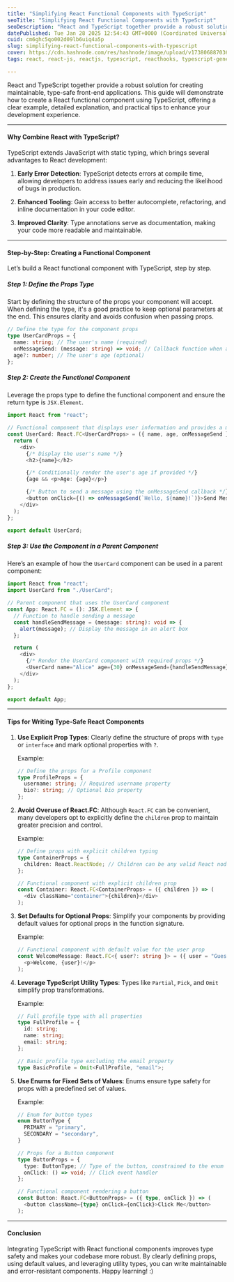```yaml
---
title: "Simplifying React Functional Components with TypeScript"
seoTitle: "Simplifying React Functional Components with TypeScript"
seoDescription: "React and TypeScript together provide a robust solution for creating maintainable, type-safe front-end applications."
datePublished: Tue Jan 28 2025 12:54:43 GMT+0000 (Coordinated Universal Time)
cuid: cm6ghc5qo002d09lb6uiq4a5p
slug: simplifying-react-functional-components-with-typescript
cover: https://cdn.hashnode.com/res/hashnode/image/upload/v1738068870361/7aa69707-9d0c-43cb-b590-7927b3aaa2fb.jpeg
tags: react, react-js, reactjs, typescript, reacthooks, typescript-generics, typescript-tutorial, typescript-react, functional-components, typescript-javascript-html-css-angular-programming-python-webdeveloper-nodejs-coding-reactnative-reactjs-webdevelopment-react-developer-java-softwaredeveloper-js-php-vuejs-programmer-software-frontend-code-laravel-android-jquery-mongodb-webdesigner-softwareengineering

---
```


React and TypeScript together provide a robust solution for creating maintainable, type-safe front-end applications. This guide will demonstrate how to create a React functional component using TypeScript, offering a clear example, detailed explanation, and practical tips to enhance your development experience.

---

#### Why Combine React with TypeScript?

TypeScript extends JavaScript with static typing, which brings several advantages to React development:

1. **Early Error Detection**: TypeScript detects errors at compile time, allowing developers to address issues early and reducing the likelihood of bugs in production.
    
2. **Enhanced Tooling**: Gain access to better autocomplete, refactoring, and inline documentation in your code editor.
    
3. **Improved Clarity**: Type annotations serve as documentation, making your code more readable and maintainable.
    

---

#### Step-by-Step: Creating a Functional Component

Let’s build a React functional component with TypeScript, step by step.

##### Step 1: Define the Props Type

Start by defining the structure of the props your component will accept. When defining the type, it's a good practice to keep optional parameters at the end. This ensures clarity and avoids confusion when passing props.

```typescript
// Define the type for the component props
type UserCardProps = {
  name: string; // The user's name (required)
  onMessageSend: (message: string) => void; // Callback function when a message is sent
  age?: number; // The user's age (optional)
};
```

##### Step 2: Create the Functional Component

Leverage the props type to define the functional component and ensure the return type is `JSX.Element`.

```typescript
import React from "react";

// Functional component that displays user information and provides a message button
const UserCard: React.FC<UserCardProps> = ({ name, age, onMessageSend }): JSX.Element => {
  return (
    <div>
      {/* Display the user's name */}
      <h2>{name}</h2>

      {/* Conditionally render the user's age if provided */}
      {age && <p>Age: {age}</p>}

      {/* Button to send a message using the onMessageSend callback */}
      <button onClick={() => onMessageSend(`Hello, ${name}!`)}>Send Message</button>
    </div>
  );
};

export default UserCard;
```

##### Step 3: Use the Component in a Parent Component

Here’s an example of how the `UserCard` component can be used in a parent component:

```typescript
import React from "react";
import UserCard from "./UserCard";

// Parent component that uses the UserCard component
const App: React.FC = (): JSX.Element => {
  // Function to handle sending a message
  const handleSendMessage = (message: string): void => {
    alert(message); // Display the message in an alert box
  };

  return (
    <div>
      {/* Render the UserCard component with required props */}
      <UserCard name="Alice" age={30} onMessageSend={handleSendMessage} />
    </div>
  );
};

export default App;
```

---

#### Tips for Writing Type-Safe React Components

1. **Use Explicit Prop Types**: Clearly define the structure of props with `type` or `interface` and mark optional properties with `?`.
    
    Example:
    
    ```typescript
    // Define the props for a Profile component
    type ProfileProps = {
      username: string; // Required username property
      bio?: string; // Optional bio property
    };
    ```
    
2. **Avoid Overuse of React.FC**: Although `React.FC` can be convenient, many developers opt to explicitly define the `children` prop to maintain greater precision and control.
    
    Example:
    
    ```typescript
    // Define props with explicit children typing
    type ContainerProps = {
      children: React.ReactNode; // Children can be any valid React node
    };
    
    // Functional component with explicit children prop
    const Container: React.FC<ContainerProps> = ({ children }) => (
      <div className="container">{children}</div>
    );
    ```
    
3. **Set Defaults for Optional Props**: Simplify your components by providing default values for optional props in the function signature.
    
    Example:
    
    ```typescript
    // Functional component with default value for the user prop
    const WelcomeMessage: React.FC<{ user?: string }> = ({ user = "Guest" }) => (
      <p>Welcome, {user}!</p>
    );
    ```
    
4. **Leverage TypeScript Utility Types**: Types like `Partial`, `Pick`, and `Omit` simplify prop transformations.
    
    Example:
    
    ```typescript
    // Full profile type with all properties
    type FullProfile = {
      id: string;
      name: string;
      email: string;
    };
    
    // Basic profile type excluding the email property
    type BasicProfile = Omit<FullProfile, "email">;
    ```
    
5. **Use Enums for Fixed Sets of Values**: Enums ensure type safety for props with a predefined set of values.
    
    Example:
    
    ```typescript
    // Enum for button types
    enum ButtonType {
      PRIMARY = "primary",
      SECONDARY = "secondary",
    }
    
    // Props for a Button component
    type ButtonProps = {
      type: ButtonType; // Type of the button, constrained to the enum values
      onClick: () => void; // Click event handler
    };
    
    // Functional component rendering a button
    const Button: React.FC<ButtonProps> = ({ type, onClick }) => (
      <button className={type} onClick={onClick}>Click Me</button>
    );
    ```
    

---

#### Conclusion

Integrating TypeScript with React functional components improves type safety and makes your codebase more robust. By clearly defining props, using default values, and leveraging utility types, you can write maintainable and error-resistant components. Happy learning! :)